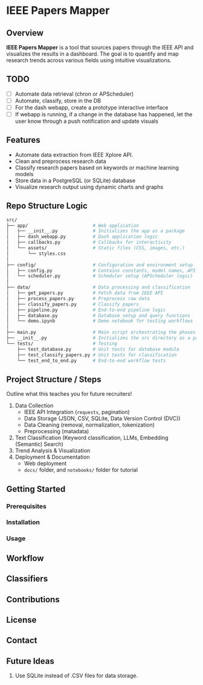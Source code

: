# IEEE Papers Mapper

## Overview

**IEEE Papers Mapper** is a tool that sources papers through the IEEE API and visualizes the results in a dashboard. The goal is to quantify and map research trends across various fields using intuitive visualizations.

## TODO

- [ ] Automate data retrieval (chron or APScheduler)
- [ ] Automate, classify, store in the DB
- [ ] For the dash webapp, create a prototype interactive interface
- [ ] If webapp is running, if a change in the database has happened, let the user know through a push notification and update visuals

## Features

- Automate data extraction from IEEE Xplore API.
- Clean and preprocess research data
- Classify research papers based on keywords or machine learning models
- Store data in a PostgreSQL (or SQLite) database
- Visualize research output using dynamic charts and graphs

## Repo Structure Logic

```bash
src/
├── app/                        # Web application
│   ├── __init__.py             # Initializes the app as a package
│   ├── dash_webapp.py          # Dash application logic
│   ├── callbacks.py            # Callbacks for interactivity
│   └── assets/                 # Static files (CSS, images, etc.)
│       └── styles.css
│
├── config/                     # Configuration and environment setup
│   ├── config.py               # Contains constants, model names, API keys
│   └── scheduler.py            # Scheduler setup (APScheduler logic)
│
├── data/                       # Data processing and classification
│   ├── get_papers.py           # Fetch data from IEEE API
│   ├── process_papers.py       # Preprocess raw data
│   ├── classify_papers.py      # Classify papers
│   ├── pipeline.py             # End-to-end pipeline logic
│   ├── database.py             # Database setup and query functions
│   └── demo.ipynb              # Demo notebook for testing workflows
│
├── main.py                     # Main script orchestrating the phases
├── __init__.py                 # Initializes the src directory as a package
└── tests/                      # Testing
    ├── test_database.py        # Unit tests for database module
    ├── test_classify_papers.py # Unit tests for classification
    └── test_end_to_end.py      # End-to-end workflow tests
```

## Project Structure / Steps

Outline what this teaches you for future recruiters!

1. Data Collection
    - IEEE API Integration (`requests`, pagination)
    - Data Storage (JSON, CSV, SQLite, Data Version Control (DVC))
    - Data Cleaning (removal, normalization, tokenization)
    - Preprocessing (matadata)
2. Text Classification (Keyword classification, LLMs, Embedding (Semantic) Search)
3. Trend Analysis & Visualization
4. Deployment & Documentation
    - Web deployment
    - `docs/` folder, and `notebooks/` folder for tutorial

## Getting Started

### Prerequisites

### Installation

### Usage

## Workflow

## Classifiers

## Contributions

## License

## Contact

## Future Ideas

1. Use SQLite instead of .CSV files for data storage.
